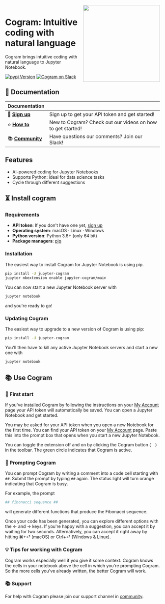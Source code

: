 <a href="https://cogram.ai">                                                        
<img src="https://uploads-ssl.webflow.com/61294dc1bd225d7c490b4389/61337287d439e010eae32f7f_logo_black_and_white_2048.png" 
width="250" align="right"/>
</a>

# Cogram: Intuitive coding with natural language

Cogram brings intuitive coding with natural language to Jupyter Notebook.

[![pypi Version](https://img.shields.io/pypi/v/jupyter-cogram.svg?style=flat-square&logo=pypi&logoColor=white)](https://pypi.org/project/jupyter-cogram/)
[![Cogram on Slack](https://img.shields.io/badge/Slack-pink.svg)](https://join.slack.com/t/slack-cng9493/shared_invite/zt-v79xffk1-oTkdfMJ9yLpd8E2YhU2l4Q)

## 📖 Documentation

| Documentation              |                                                                |
| -------------------------- | -------------------------------------------------------------- |
| 🚀️ **[Sign up]**        | Sign up to get your API token and get started!              |
| ⭐️ **[How to]**        | New to Cogram? Check out our videos on how to get started!              |
| 📚 **[Community]**      | Have questions our comments? Join our Slack!                             |

[sign up]: https://get.Cogram.ai
[how to]: https://youtu.be/8i1zTdQ1xKI
[community]: https://join.slack.com/t/slack-cng9493/shared_invite/zt-v79xffk1-oTkdfMJ9yLpd8E2YhU2l4Q

## Features

- AI-powered coding for Jupyter Notebooks
- Supports Python: ideal for data science tasks
- Cycle through different suggestions

## ⏳ Install cogram

### Requirements

- **API token**: If you don't have one yet, [sign up]
- **Operating system**: macOS · Linux · Windows
- **Python version**: Python 3.6+ (only 64 bit)
- **Package managers**: [pip]

[pip]: https://pypi.org/project/spacy/
[conda]: https://anaconda.org/conda-forge/spacy

### Installation

The easiest way to install Cogram for Jupyter Notebook is using pip.

```bash
pip install -U jupyter-cogram
jupyter nbextension enable jupyter-cogram/main
```

You can now start a new Jupyter Notebook server with 
```bash
jupyter notebook
```

and you're ready to go!


### Updating Cogram

The easiest way to upgrade to a new version of Cogram is using pip:

```bash
pip install -U jupyter-cogram
```

You'll then have to kill any active Jupyter Notebook servers and start a new one with 
```bash
jupyter notebook
```

## 📚 Use Cogram

### 🛫 First start

If you've installed Cogram by following the instructions on your [My Account](https://get.cogram.ai/account) page your API token
will automatically be saved. You can open a Jupyter Notebook and get started.  

You may be asked for your API token when you open a new Notebook for the first time. 
You can find your API token on your [My Account](https://get.cogram.ai/account) page. 
Paste this into the prompt box that opens when you start a new Jupyter Notebook.

You can toggle the extension off and on by clicking the Cogram button 
(<img align="center" width="14" src="https://uploads-ssl.webflow.com/61294dc1bd225d7c490b4389/6131d7249979f73249363dd0_icon_black_64.png" />) in the toolbar. The green
circle indicates that Cogram is active. 
  
### 🔮 Prompting Cogram

You can prompt Cogram by writing a comment into a code cell starting with `##`. 
Submit the prompt by typing `##` again. 
The status light will turn orange indicating that Cogram is busy. 
 
For example, the prompt
```python
## fibonacci sequence ##
```
will generate different functions that produce the Fibonacci sequence.
 
Once your code has been generated, you can explore different options with the ← and → keys. 
If you're happy with a suggestion, you can accept it by waiting for two seconds. 
Alternatively, you can accept it right away by hitting ⌘+⏎ (macOS) or Ctrl+⏎ (Windows & Linux).

### 💡 Tips for working with Cogram

Cogram works especially well if you give it some context. 
Cogram knows the cells in your notebook above the cell in which you're prompting Cogram. 
So the more cells you've already written, the better Cogram will work.

### 📚 Support 

For help with Cogram please join our support channel in [community]. 
